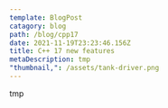 ```yaml
---
template: BlogPost
catagory: blog
path: /blog/cpp17
date: 2021-11-19T23:23:46.156Z
title: C++ 17 new features
metaDescription: tmp
"thumbnail,": /assets/tank-driver.png
---
```

tmp